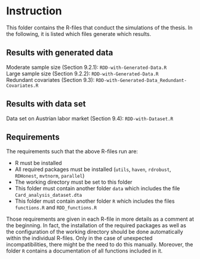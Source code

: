 # Instruction

This folder contains the R-files that conduct the simulations of the thesis. In the following, it is listed which files generate which results.

## Results with generated data

Moderate sample size (Section 9.2.1): `RDD-with-Generated-Data.R`\
Large sample size (Section 9.2.2): `RDD-with-Generated-Data.R`\
Redundant covariates (Section 9.3): `RDD-with-Generated-Data_Redundant-Covariates.R`

## Results with data set

Data set on Austrian labor market (Section 9.4): `RDD-with-Dataset.R`

## Requirements

The requirements such that the above R-files run are:

-   R must be installed
-   All required packages must be installed (`utils`, `haven`, `rdrobust`, `RDHonest`, `mvtnorm`, `parallel`)
-   The working directory must be set to this folder
-   This folder must contain another folder `data` which includes the file `Card_analysis_dataset.dta`
-   This folder must contain another folder `R` which includes the files `functions.R` and `RDD_functions.R`

Those requirements are given in each R-file in more details as a comment at the beginning. In fact, the installation of the required packages as well as the configuration of the working directory should be done automatically within the individual R-files. Only in the case of unexpected incompatibilities, there might be the need to do this manually. Moreover, the folder `R` contains a documentation of all functions included in it.

